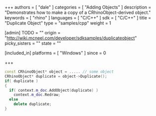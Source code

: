 +++
authors = [ "dale" ]
categories = [ "Adding Objects" ]
description = "Demonstrates how to make a copy of a CRhinoObject-derived object."
keywords = [ "rhino" ]
languages = [ "C/C++" ]
sdk = [ "C/C++" ]
title = "Duplicate Object"
type = "samples/cpp"
weight = 1

[admin]
TODO = ""
origin = "http://wiki.mcneel.com/developer/sdksamples/duplicateobject"
picky_sisters = ""
state = ""

[included_in]
platforms = [ "Windows" ]
since = 0

+++

```cpp
const CRhinoObject* object = ..... // some object
CRhinoObject* duplicate = object->Duplicate();
if( duplicate )
{
  if( context.m_doc.AddObject(duplicate) )
    context.m_doc.Redraw;
  else
    delete duplicate;
}
```
